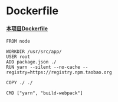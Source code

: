 # Dockerfile

#### [本项目Dockerfile](https://github.com/zhuyudong/yangshan/blob/master/Dockerfile)

```
FROM node

WORKDIR /usr/src/app/
USER root
ADD package.json ./
RUN yarn --silent --no-cache --registry=https://registry.npm.taobao.org

COPY ./ ./

CMD ["yarn", "build-webpack"]
```
